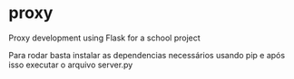 # proxy
Proxy development using Flask for a school project

Para rodar basta instalar as dependencias necessários usando pip e após isso executar o arquivo server.py
